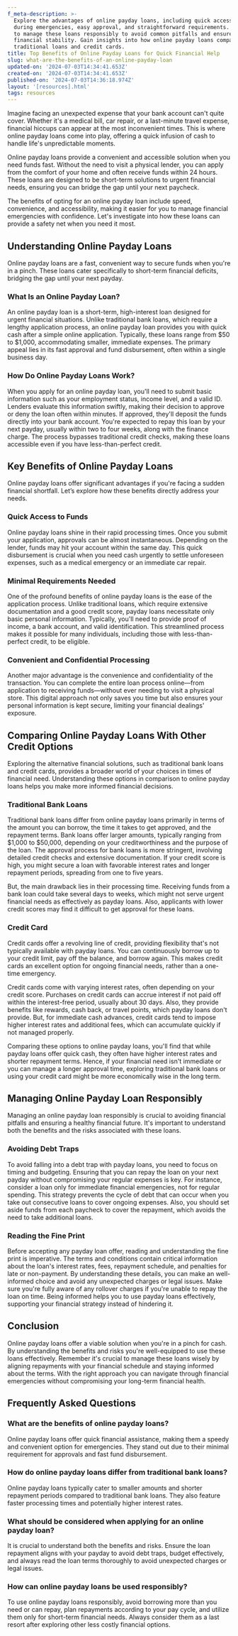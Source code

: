 ```yaml
---
f_meta-description: >-
  Explore the advantages of online payday loans, including quick access to funds
  during emergencies, easy approval, and straightforward requirements. Learn how
  to manage these loans responsibly to avoid common pitfalls and ensure your
  financial stability. Gain insights into how online payday loans compare with
  traditional loans and credit cards.
title: Top Benefits of Online Payday Loans for Quick Financial Help
slug: what-are-the-benefits-of-an-online-payday-loan
updated-on: '2024-07-03T14:34:41.653Z'
created-on: '2024-07-03T14:34:41.653Z'
published-on: '2024-07-03T14:36:18.974Z'
layout: '[resources].html'
tags: resources
---
```


Imagine facing an unexpected expense that your bank account can't quite cover. Whether it's a medical bill, car repair, or a last-minute travel expense, financial hiccups can appear at the most inconvenient times. This is where online payday loans come into play, offering a quick infusion of cash to handle life's unpredictable moments.

Online payday loans provide a convenient and accessible solution when you need funds fast. Without the need to visit a physical lender, you can apply from the comfort of your home and often receive funds within 24 hours. These loans are designed to be short-term solutions to urgent financial needs, ensuring you can bridge the gap until your next paycheck.

The benefits of opting for an online payday loan include speed, convenience, and accessibility, making it easier for you to manage financial emergencies with confidence. Let's investigate into how these loans can provide a safety net when you need it most.

Understanding Online Payday Loans
---------------------------------

Online payday loans are a fast, convenient way to secure funds when you're in a pinch. These loans cater specifically to short-term financial deficits, bridging the gap until your next payday.

### What Is an Online Payday Loan?

An online payday loan is a short-term, high-interest loan designed for urgent financial situations. Unlike traditional bank loans, which require a lengthy application process, an online payday loan provides you with quick cash after a simple online application. Typically, these loans range from $50 to $1,000, accommodating smaller, immediate expenses. The primary appeal lies in its fast approval and fund disbursement, often within a single business day.

### How Do Online Payday Loans Work?

When you apply for an online payday loan, you'll need to submit basic information such as your employment status, income level, and a valid ID. Lenders evaluate this information swiftly, making their decision to approve or deny the loan often within minutes. If approved, they'll deposit the funds directly into your bank account. You're expected to repay this loan by your next payday, usually within two to four weeks, along with the finance charge. The process bypasses traditional credit checks, making these loans accessible even if you have less-than-perfect credit.

Key Benefits of Online Payday Loans
-----------------------------------

Online payday loans offer significant advantages if you're facing a sudden financial shortfall. Let’s explore how these benefits directly address your needs.

### Quick Access to Funds

Online payday loans shine in their rapid processing times. Once you submit your application, approvals can be almost instantaneous. Depending on the lender, funds may hit your account within the same day. This quick disbursement is crucial when you need cash urgently to settle unforeseen expenses, such as a medical emergency or an immediate car repair.

### Minimal Requirements Needed

One of the profound benefits of online payday loans is the ease of the application process. Unlike traditional loans, which require extensive documentation and a good credit score, payday loans necessitate only basic personal information. Typically, you'll need to provide proof of income, a bank account, and valid identification. This streamlined process makes it possible for many individuals, including those with less-than-perfect credit, to be eligible.

### Convenient and Confidential Processing

Another major advantage is the convenience and confidentiality of the transaction. You can complete the entire loan process online—from application to receiving funds—without ever needing to visit a physical store. This digital approach not only saves you time but also ensures your personal information is kept secure, limiting your financial dealings' exposure.

Comparing Online Payday Loans With Other Credit Options
-------------------------------------------------------

Exploring the alternative financial solutions, such as traditional bank loans and credit cards, provides a broader world of your choices in times of financial need. Understanding these options in comparison to online payday loans helps you make more informed financial decisions.

### Traditional Bank Loans

Traditional bank loans differ from online payday loans primarily in terms of the amount you can borrow, the time it takes to get approved, and the repayment terms. Bank loans offer larger amounts, typically ranging from $1,000 to $50,000, depending on your creditworthiness and the purpose of the loan. The approval process for bank loans is more stringent, involving detailed credit checks and extensive documentation. If your credit score is high, you might secure a loan with favorable interest rates and longer repayment periods, spreading from one to five years.

But, the main drawback lies in their processing time. Receiving funds from a bank loan could take several days to weeks, which might not serve urgent financial needs as effectively as payday loans. Also, applicants with lower credit scores may find it difficult to get approval for these loans.

### Credit Card

Credit cards offer a revolving line of credit, providing flexibility that's not typically available with payday loans. You can continuously borrow up to your credit limit, pay off the balance, and borrow again. This makes credit cards an excellent option for ongoing financial needs, rather than a one-time emergency.

Credit cards come with varying interest rates, often depending on your credit score. Purchases on credit cards can accrue interest if not paid off within the interest-free period, usually about 30 days. Also, they provide benefits like rewards, cash back, or travel points, which payday loans don't provide. But, for immediate cash advances, credit cards tend to impose higher interest rates and additional fees, which can accumulate quickly if not managed properly.

Comparing these options to online payday loans, you'll find that while payday loans offer quick cash, they often have higher interest rates and shorter repayment terms. Hence, if your financial need isn't immediate or you can manage a longer approval time, exploring traditional bank loans or using your credit card might be more economically wise in the long term.

Managing Online Payday Loan Responsibly
---------------------------------------

Managing an online payday loan responsibly is crucial to avoiding financial pitfalls and ensuring a healthy financial future. It's important to understand both the benefits and the risks associated with these loans.

### Avoiding Debt Traps

To avoid falling into a debt trap with payday loans, you need to focus on timing and budgeting. Ensuring that you can repay the loan on your next payday without compromising your regular expenses is key. For instance, consider a loan only for immediate financial emergencies, not for regular spending. This strategy prevents the cycle of debt that can occur when you take out consecutive loans to cover ongoing expenses. Also, you should set aside funds from each paycheck to cover the repayment, which avoids the need to take additional loans.

### Reading the Fine Print

Before accepting any payday loan offer, reading and understanding the fine print is imperative. The terms and conditions contain critical information about the loan's interest rates, fees, repayment schedule, and penalties for late or non-payment. By understanding these details, you can make an well-informed choice and avoid any unexpected charges or legal issues. Make sure you're fully aware of any rollover charges if you're unable to repay the loan on time. Being informed helps you to use payday loans effectively, supporting your financial strategy instead of hindering it.

Conclusion
----------

Online payday loans offer a viable solution when you're in a pinch for cash. By understanding the benefits and risks you're well-equipped to use these loans effectively. Remember it's crucial to manage these loans wisely by aligning repayments with your financial schedule and staying informed about the terms. With the right approach you can navigate through financial emergencies without compromising your long-term financial health.

Frequently Asked Questions
--------------------------

### What are the benefits of online payday loans?

Online payday loans offer quick financial assistance, making them a speedy and convenient option for emergencies. They stand out due to their minimal requirement for approvals and fast fund disbursement.

### How do online payday loans differ from traditional bank loans?

Online payday loans typically cater to smaller amounts and shorter repayment periods compared to traditional bank loans. They also feature faster processing times and potentially higher interest rates.

### What should be considered when applying for an online payday loan?

It is crucial to understand both the benefits and risks. Ensure the loan repayment aligns with your payday to avoid debt traps, budget effectively, and always read the loan terms thoroughly to avoid unexpected charges or legal issues.

### How can online payday loans be used responsibly?

To use online payday loans responsibly, avoid borrowing more than you need or can repay, plan repayments according to your pay cycle, and utilize them only for short-term financial needs. Always consider them as a last resort after exploring other less costly financial options.
